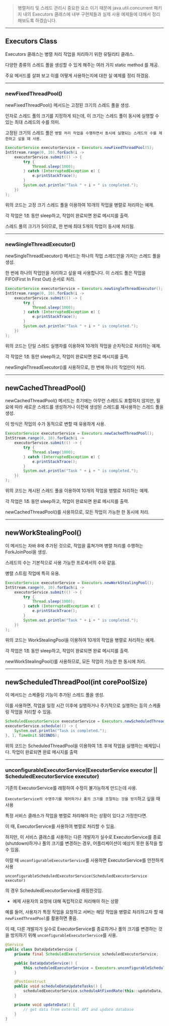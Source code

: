 
>병렬처리 및 스레드 관리시 중요한 요소 이기 때문에 java.util.concurrent 패키지 내의 Executors 클래스에 내부 구현체들과 실제 사용 예제들에 대해서 정리해보도록 하겠습니다. 

---

## Executors Class

Executors 클래스는 병렬 처리 작업을 처리하기 위한 유틸리티 클래스.

다양한 종류의 스레드 풀을 생성할 수 있게 해주는 여러 가지 static method 를 제공.

주요 메서드를 살펴 보고 이를 어떻게 사용하는지에 대한 실 예제를 정리 하겠음.

---

### newFixedThreadPool()

newFixedThreadPool() 메서드는 고정된 크기의 스레드 풀을 생성. 

인자로 스레드 풀의 크기를 지정하게 되는데, 이 크기는 스레드 풀이 동시에 실행할 수 있는 최대 스레드의 수를 의미. 

고정된 크기의 스레드 풀은 `병렬 처리 작업을 수행하면서 동시에 실행되는 스레드의 수를 제한하고 싶을 때 사용`.

```java
ExecutorService executorService = Executors.newFixedThreadPool(5);
IntStream.range(0, 10).forEach(i -> 
    executorService.submit(() -> {
        try {
            Thread.sleep(1000);
        } catch (InterruptedException e) {
            e.printStackTrace();
        }
        System.out.println("Task " + i + " is completed.");
    })
);

```


위의 코드는 고정 크기 스레드 풀을 이용하여 10개의 작업을 병렬로 처리하는 예제.

각 작업은 1초 동안 sleep하고, 작업이 완료되면 완료 메시지를 출력.

스레드 풀의 크기가 5이므로, 한 번에 최대 5개의 작업이 동시에 처리됨.

---

### newSingleThreadExecutor()

newSingleThreadExecutor() 메서드는 하나의 작업 스레드만을 가지는 스레드 풀을 생성. 

한 번에 하나의 작업만을 처리하고 싶을 때 사용합니다. 이 스레드 풀은 작업을 FIFO(First In First Out) 순서로 처리.

```java
ExecutorService executorService = Executors.newSingleThreadExecutor();
IntStream.range(0, 10).forEach(i -> 
    executorService.submit(() -> {
        try {
            Thread.sleep(1000);
        } catch (InterruptedException e) {
            e.printStackTrace();
        }
        System.out.println("Task " + i + " is completed.");
    })
);
```

위의 코드는 단일 스레드 실행자를 이용하여 10개의 작업을 순차적으로 처리하는 예제. 

각 작업은 1초 동안 sleep하고, 작업이 완료되면 완료 메시지를 출력.

newSingleThreadExecutor()를 사용하므로, 한 번에 하나의 작업만이 처리.

---

## newCachedThreadPool()

newCachedThreadPool() 메서드는 초기에는 아무런 스레드도 포함하지 않지만, 필요에 따라 새로운 스레드를 생성하거나 이전에 생성된 스레드를 재사용하는 스레드 풀을 생성. 

이 방식은 작업의 수가 동적으로 변할 때 유용하게 사용.

```java
ExecutorService executorService = Executors.newCachedThreadPool();
IntStream.range(0, 10).forEach(i -> 
    executorService.submit(() -> {
        try {
            Thread.sleep(1000);
        } catch (InterruptedException e) {
            e.printStackTrace();
        }
        System.out.println("Task " + i + " is completed.");
    })
);
```

위의 코드는 캐시된 스레드 풀을 이용하여 10개의 작업을 병렬로 처리하는 예제.

각 작업은 1초 동안 sleep하고, 작업이 완료되면 완료 메시지를 출력.

newCachedThreadPool()를 사용하므로, 모든 작업이 가능한 한 동시에 처리.

---

## newWorkStealingPool()

이 메서드는 자바 8에 추가된 것으로, 작업을 훔쳐가며 병렬 처리를 수행하는 ForkJoinPool을 생성. 

스레드의 수는 기본적으로 사용 가능한 프로세서의 수와 같음.

병렬 스트림 작업에 특히 유용.

```java
ExecutorService executorService = Executors.newWorkStealingPool();
IntStream.range(0, 10).forEach(i ->
    executorService.submit(() -> {
        try {
            Thread.sleep(1000);
        } catch (InterruptedException e) {
            e.printStackTrace();
        }
        System.out.println("Task " + i + " is completed.");
    })
);
```

위의 코드는 WorkStealingPool을 이용하여 10개의 작업을 병렬로 처리하는 예제.

각 작업은 1초 동안 sleep하고, 작업이 완료되면 완료 메시지를 출력.

newWorkStealingPool()를 사용하므로, 모든 작업이 가능한 한 동시에 처리.

---

## newScheduledThreadPool(int corePoolSize)

이 메서드는 스케줄링 기능이 추가된 스레드 풀을 생성.

이를 사용하면, 작업을 일정 시간 이후에 실행하거나 주기적으로 실행하는 등의 스케줄링 작업을 처리할 수 있음.

```java
ScheduledExecutorService executorService = Executors.newScheduledThreadPool(5);
executorService.schedule(() -> {
    System.out.println("Task is completed.");
}, 1, TimeUnit.SECONDS);

```

위의 코드는 ScheduledThreadPool을 이용하여 1초 후에 작업을 실행하는 예제입니다. 작업이 완료되면 완료 메시지를 출력

---

### unconfigurableExecutorService(ExecutorService executor || ScheduledExecutorService executor)

기존의 ExecutorService를 래핑하여 수정이 불가능하게 만드는데 사용.

`ExecutorService의 수명주기를 제어하거나 풀의 크기를 조절하는 것을 방지`하고 싶을 때 사용

특정 서비스 클래스가 작업을 병렬로 처리해야 하는 상황이 있다고 가정한다면. 

이 때, ExecutorService를 사용하여 병렬로 처리할 수 있음.

하지만, 이 서비스 클래스를 사용하는 다른 개발자가 실수로 ExecutorService를 종료(shutdown)하거나 풀의 크기를 변경하는 경우, 어플리케이션이 예상치 못한 동작을 할 수 있음.

이럴 때 `unconfigurableExecutorService`를 사용하면 ExecutorService를 안전하게 사용

`unconfigurableScheduledExecutorService(ScheduledExecutorService executor)`

의 경우  ScheduledExecutorService를 래핑한것임.


- 예제
사용자의 요청에 대해 독립적으로 처리해야 하는 상황

예를 들어, 사용자가 특정 작업을 요청하고 서버는 해당 작업을 병렬로 처리하고자 할 때 `newFixedThreadPool`를 활용하면 좋음.

이 때, 다른 개발자가 실수로 ExecutorService를 종료하거나 풀의 크기를 변경하는 것을 방지하기 위해 `unconfigurableExecutorService`를 사용.


```java
@Service
public class DataUpdateService {
    private final ScheduledExecutorService scheduledExecutorService;

    public DataUpdateService() {
        this.scheduledExecutorService = Executors.unconfigurableScheduledExecutorService(Executors.newScheduledThreadPool(2));
    }

    @PostConstruct
    public void scheduleDataUpdateTasks() {
        scheduledExecutorService.scheduleAtFixedRate(this::updateData, 0, 10, TimeUnit.SECONDS);
    }

    private void updateData() {
        // get data from external API and update database
    }
}
```
